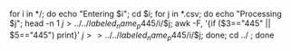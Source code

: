 for i in */; do echo "Entering $i"; cd $i; for j in *.csv; do echo "Processing $j"; head -n 1 $j > ../../labeled_name_p445/$i/$j; awk -F, '{if ($3=="445" || $5=="445") print}' $j >> ../../labeled_name_p445/$i/$j; done; cd ../ ; done